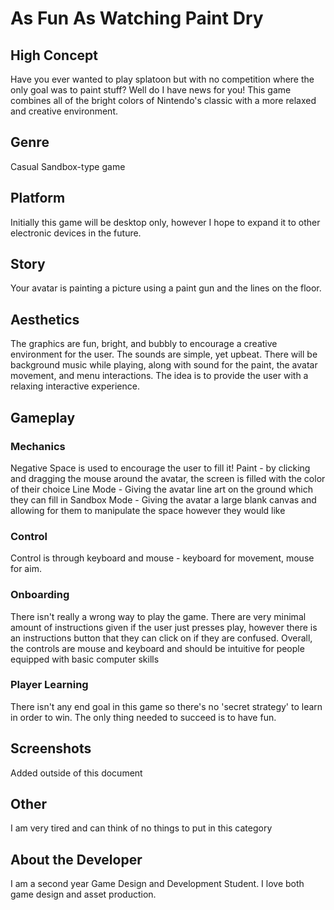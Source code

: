 # As Fun As Watching Paint Dry
## High Concept
Have you ever wanted to play splatoon but with no competition where the only goal was to paint stuff? Well do I have news for you! This game combines all of the bright colors of Nintendo's classic with a more relaxed and creative environment.

## Genre
Casual Sandbox-type game

## Platform
Initially this game will be desktop only, however I hope to expand it to other electronic devices in the future.

## Story
Your avatar is painting a picture using a paint gun and the lines on the floor.

## Aesthetics
The graphics are fun, bright, and bubbly to encourage a creative environment for the user. The sounds are simple, yet upbeat. There will be background music while playing, along with sound for the paint, the avatar movement, and menu interactions. The idea is to provide the user with a relaxing interactive experience.

## Gameplay

### Mechanics
Negative Space is used to encourage the user to fill it!
Paint - by clicking and dragging the mouse around the avatar, the screen is filled with the color of their choice
Line Mode - Giving the avatar line art on the ground which they can fill in
Sandbox Mode - Giving the avatar a large blank canvas and allowing for them to manipulate the space however they would like

### Control
Control is through keyboard and mouse - keyboard for movement, mouse for aim.

### Onboarding
There isn't really a wrong way to play the game. There are very minimal amount of instructions given if the user just presses play, however there is an instructions button that they can click on if they are confused. Overall, the controls are mouse and keyboard and should be intuitive for people equipped with basic computer skills

### Player Learning
There isn't any end goal in this game so there's no 'secret strategy' to learn in order to win. The only thing needed to succeed is to have fun.

## Screenshots
Added outside of this document

## Other
I am very tired and can think of no things to put in this category

## About the Developer
I am a second year Game Design and Development Student. I love both game design and asset production.


